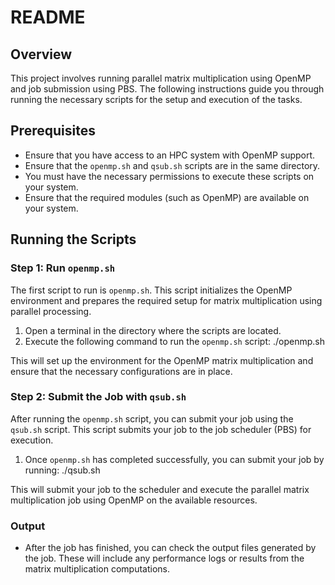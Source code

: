 # README

## Overview
This project involves running parallel matrix multiplication using OpenMP and job submission using PBS. The following instructions guide you through running the necessary scripts for the setup and execution of the tasks.

## Prerequisites
- Ensure that you have access to an HPC system with OpenMP support.
- Ensure that the `openmp.sh` and `qsub.sh` scripts are in the same directory.
- You must have the necessary permissions to execute these scripts on your system.
- Ensure that the required modules (such as OpenMP) are available on your system.

## Running the Scripts

### Step 1: Run `openmp.sh`

The first script to run is `openmp.sh`. This script initializes the OpenMP environment and prepares the required setup for matrix multiplication using parallel processing.

1. Open a terminal in the directory where the scripts are located.
2. Execute the following command to run the `openmp.sh` script: 
./openmp.sh

This will set up the environment for the OpenMP matrix multiplication and ensure that the necessary configurations are in place.

### Step 2: Submit the Job with `qsub.sh`

After running the `openmp.sh` script, you can submit your job using the `qsub.sh` script. This script submits your job to the job scheduler (PBS) for execution.

1. Once `openmp.sh` has completed successfully, you can submit your job by running:
./qsub.sh

This will submit your job to the scheduler and execute the parallel matrix multiplication job using OpenMP on the available resources.

### Output
- After the job has finished, you can check the output files generated by the job. These will include any performance logs or results from the matrix multiplication computations.